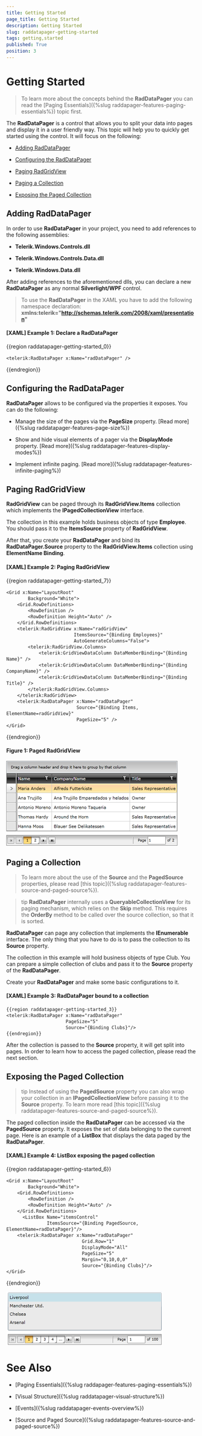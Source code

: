 ```yaml
---
title: Getting Started
page_title: Getting Started
description: Getting Started
slug: raddatapager-getting-started
tags: getting,started
published: True
position: 3
---
```


# Getting Started

>To learn more about the concepts behind the __RadDataPager__ you can read the [Paging Essentials]({%slug raddapager-features-paging-essentials%}) topic first.

The __RadDataPager__ is a control that allows you to split your data into pages and display it in a user friendly way. This topic will help you to quickly get started using the control. It will focus on the following:

* [Adding RadDataPager](#adding-raddatapager)

* [Configuring the RadDataPager](#configuring-the-raddatapager)

* [Paging RadGridView](#paging-radgridview)

* [Paging a Collection](#paging-a-collection)

* [Exposing the Paged Collection](#exposing-the-paged-collection)

## Adding RadDataPager

In order to use __RadDataPager__ in your project, you need to add references to the following assemblies:

* __Telerik.Windows.Controls.dll__

* __Telerik.Windows.Controls.Data.dll__

* __Telerik.Windows.Data.dll__

After adding references to the aforementioned dlls, you can declare a new __RadDataPager__ as any normal __Silverlight/WPF__ control.

>To use the __RadDataPager__ in the XAML you have to add the following namespace declaration: __xmlns:telerik="http://schemas.telerik.com/2008/xaml/presentation"__ 

#### __[XAML] Example 1: Declare a RadDataPager__

{{region raddatapager-getting-started_0}}

	<telerik:RadDataPager x:Name="radDataPager" />
{{endregion}}

## Configuring the RadDataPager

__RadDataPager__ allows to be configured via the properties it exposes. You can do the following:

* Manage the size of the pages via the __PageSize__ property. [Read more]({%slug raddatapager-features-page-size%})

* Show and hide visual elements of a pager via the __DisplayMode__ property. [Read more]({%slug raddatapager-features-display-modes%})

* Implement infinite paging. [Read more]({%slug raddatapager-features-infinite-paging%})

## Paging RadGridView

__RadGridView__ can be paged through its __RadGridView.Items__ collection which implements the __IPagedCollectionView__ interface.
          

The collection in this example holds business objects of type __Employee__. You should pass it to the __ItemsSource__ property of __RadGridView__.
         

After that, you create your __RadDataPager__ and bind its __RadDataPager.Source__ property to the __RadGridView.Items__ collection using __ElementName Binding__.
        

#### __[XAML] Example 2: Paging RadGridView__

{{region raddatapager-getting-started_7}}

	<Grid x:Name="LayoutRoot"
	        Background="White">    
	    <Grid.RowDefinitions>
	        <RowDefinition />
	        <RowDefinition Height="Auto" />
	    </Grid.RowDefinitions>
	    <telerik:RadGridView x:Name="radGridView"
	                         ItemsSource="{Binding Employees}"
	                         AutoGenerateColumns="False">
	        <telerik:RadGridView.Columns>
	            <telerik:GridViewDataColumn DataMemberBinding="{Binding Name}" />
	            <telerik:GridViewDataColumn DataMemberBinding="{Binding CompanyName}" />
	            <telerik:GridViewDataColumn DataMemberBinding="{Binding Title}" />
	        </telerik:RadGridView.Columns>
	    </telerik:RadGridView>
	    <telerik:RadDataPager x:Name="radDataPager"
	                          Source="{Binding Items, ElementName=radGridView}"
	                          PageSize="5" />
	</Grid>
{{endregion}}

#### __Figure 1: Paged RadGridView__
 ![](images/RadDataPager_GettingStarted_01.png)

## Paging a Collection

>To learn more about the use of the __Source__ and the __PagedSource__ properties, please read [this topic]({%slug raddatapager-features-source-and-paged-source%}).
         
>tip __RadDataPager__ internally uses a __QueryableCollectionView__ for its paging mechanism, which relies on the __Skip__ method. This requires the __OrderBy__ method to be called over the source collection, so that it is sorted.

__RadDataPager__ can page any collection that implements the __IEnumerable__ interface. The only thing that you have to do is to pass the collection to its __Source__ property.
        

The collection in this example will hold business objects of type Club. You can prepare a simple collection of clubs and pass it to the __Source__ property of the __RadDataPager__.
        

Create your __RadDataPager__ and make some basic configurations to it.
        

#### __[XAML] Example 3: RadDataPager bound to a collection__

	{{region raddatapager-getting-started_3}}
	<telerik:RadDataPager x:Name="radDataPager"
	                      PageSize="5" 
	                      Source="{Binding Clubs}"/>
	{{endregion}}



After the collection is passed to the __Source__ property, it will get split into pages. In order to learn how to access the paged collection, please read the next section.
        

## Exposing the Paged Collection

>tip Instead of using the __PagedSource__ property you can also wrap your collection in an __IPagedCollectionView__ before passing it to the __Source__ property. To learn more read [this topic]({%slug raddatapager-features-source-and-paged-source%}).

The paged collection inside the __RadDataPager__ can be accessed via the __PagedSource__ property. It exposes the set of data belonging to the current page. Here is an example of a __ListBox__ that displays the data paged by the __RadDataPager__.

#### __[XAML] Example 4: ListBox exposing the paged collection__

{{region raddatapager-getting-started_6}}

	<Grid x:Name="LayoutRoot"
	        Background="White">
	    <Grid.RowDefinitions>
	        <RowDefinition />
	        <RowDefinition Height="Auto" />
	    </Grid.RowDefinitions>
	      <ListBox Name="itemsControl"
	               ItemsSource="{Binding PagedSource, ElementName=radDataPager}"/>
	    <telerik:RadDataPager x:Name="radDataPager"
	                            Grid.Row="1"
	                            DisplayMode="All"
	                            PageSize="5"                          
	                            Margin="0,10,0,0" 
	                            Source="{Binding Clubs}"/>
	</Grid>
{{endregion}}

 ![Rad Data Pager Getting Started 02](images/RadDataPager_GettingStarted_02.PNG)

# See Also

 * [Paging Essentials]({%slug raddapager-features-paging-essentials%})

 * [Visual Structure]({%slug raddatapager-visual-structure%})

 * [Events]({%slug raddatapager-events-overview%})

 * [Source and Paged Source]({%slug raddatapager-features-source-and-paged-source%})
